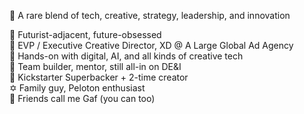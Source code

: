 🦄 A rare blend of tech, creative, strategy, leadership, and innovation <BR>

🔮 Futurist-adjacent, future-obsessed <BR>
🧠 EVP / Executive Creative Director, XD @ A Large Global Ad Agency <BR>
👾 Hands-on with digital, AI, and all kinds of creative tech <BR>
🌈 Team builder, mentor, still all-in on DE&I <BR>
🤑 Kickstarter Superbacker + 2-time creator <BR>
✡️ Family guy, Peloton enthusiast <BR>
🥰 Friends call me Gaf (you can too) <BR>

